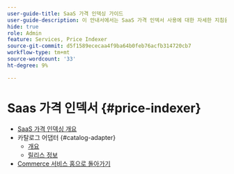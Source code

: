 ```yaml
---
user-guide-title: SaaS 가격 인덱싱 가이드
user-guide-description: 이 안내서에서는 SaaS 가격 인덱서 사용에 대한 자세한 지침을 제공합니다.
hide: true
role: Admin
feature: Services, Price Indexer
source-git-commit: d5f1589ececaa4f9ba64b0feb76acfb314720cb7
workflow-type: tm+mt
source-wordcount: '33'
ht-degree: 9%

---
```


# Saas 가격 인덱서 {#price-indexer}

- [SaaS 가격 인덱싱 개요](price-indexing.md)
- 카탈로그 어댑터 {#catalog-adapter}
   - [개요](catalog-adapter.md)
   - [릴리스 정보](release-notes.md)
- [Commerce 서비스 홈으로 돌아가기](https://experienceleague.adobe.com/docs/commerce/user-guides/home.html)
